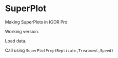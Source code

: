 # SuperPlot
Making SuperPlots in IGOR Pro

Working version.

Load data.

Call using `SuperPlotPrep(Replicate,Treatment,Speed)`